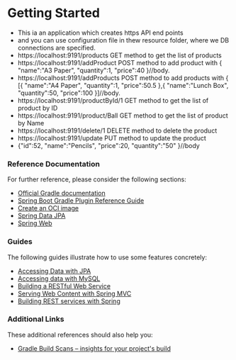 # Getting Started
* This ia an application which creates https API end points 
* and you can use configuration file in thew resource folder, where we DB connections are specified.
* https://localhost:9191/products GET method to get the list of products
* https://localhost:9191/addProduct POST method to add product with {
  "name":"A3 Paper",
  "quantity":1,
  "price":40
  }//body.
* https://localhost:9191/addProducts  POST method to add products with {
  [{
  "name":"A4 Paper",
  "quantity":1,
  "price":50.5
  },{
  "name":"Lunch Box",
  "quantity":50,
  "price":100
  }]//body.
* https://localhost:9191/productById/1 GET method to get the list of product by ID
* https://localhost:9191/product/Ball GET method to get the list of product by Name
* https://localhost:9191/delete/1 DELETE method to delete the product
* https://localhost:9191/update PUT method to update the product
* {"id":52,
  "name":"Pencils",
  "price":20,
  "quantity":"50"
  }//body
### Reference Documentation

For further reference, please consider the following sections:

* [Official Gradle documentation](https://docs.gradle.org)
* [Spring Boot Gradle Plugin Reference Guide](https://docs.spring.io/spring-boot/3.3.2/gradle-plugin)
* [Create an OCI image](https://docs.spring.io/spring-boot/3.3.2/gradle-plugin/packaging-oci-image.html)
* [Spring Data JPA](https://docs.spring.io/spring-boot/docs/3.3.2/reference/htmlsingle/index.html#data.sql.jpa-and-spring-data)
* [Spring Web](https://docs.spring.io/spring-boot/docs/3.3.2/reference/htmlsingle/index.html#web)

### Guides

The following guides illustrate how to use some features concretely:

* [Accessing Data with JPA](https://spring.io/guides/gs/accessing-data-jpa/)
* [Accessing data with MySQL](https://spring.io/guides/gs/accessing-data-mysql/)
* [Building a RESTful Web Service](https://spring.io/guides/gs/rest-service/)
* [Serving Web Content with Spring MVC](https://spring.io/guides/gs/serving-web-content/)
* [Building REST services with Spring](https://spring.io/guides/tutorials/rest/)

### Additional Links

These additional references should also help you:

* [Gradle Build Scans – insights for your project's build](https://scans.gradle.com#gradle)

